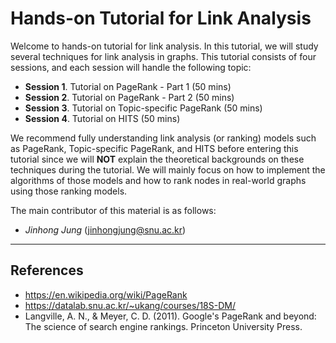 # Hands-on Tutorial for Link Analysis

Welcome to hands-on tutorial for link analysis. 
In this tutorial, we will study several techniques for link analysis in graphs. 
This tutorial consists of four sessions, and each session will handle the following topic:

* **Session 1**. Tutorial on PageRank - Part 1 (50 mins)
* **Session 2**. Tutorial on PageRank - Part 2 (50 mins)
* **Session 3**. Tutorial on Topic-specific PageRank (50 mins)
* **Session 4**. Tutorial on HITS (50 mins)

We recommend fully understanding link analysis (or ranking) models such as PageRank, Topic-specific PageRank, and HITS before entering this tutorial since we will **NOT** explain the theoretical backgrounds on these techniques during the tutorial. 
We will mainly focus on how to implement the algorithms of those models and how to rank nodes in real-world graphs using those ranking models. 

The main contributor of this material is as follows:
* *Jinhong Jung* (jinhongjung@snu.ac.kr)
------

## References
* https://en.wikipedia.org/wiki/PageRank
* https://datalab.snu.ac.kr/~ukang/courses/18S-DM/
* Langville, A. N., & Meyer, C. D. (2011). Google's PageRank and beyond: The science of search engine rankings. Princeton University Press.

